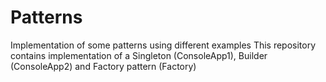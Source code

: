 # Patterns
Implementation of some patterns using different examples
This repository contains implementation of a Singleton (ConsoleApp1), Builder (ConsoleApp2) and Factory pattern (Factory)
